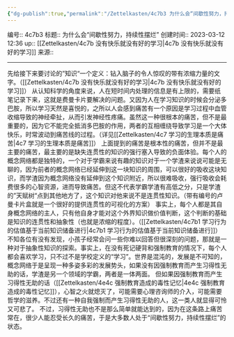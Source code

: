 ```yaml
---
{"dg-publish":true,"permalink":"/Zettelkasten/4c7b3 为什么会“间歇性努力，持续性摆烂”/","dgPassFrontmatter":true}
---
```


编号:: 4c7b3
标题:: 为什么会“间歇性努力，持续性摆烂”
创建时间:: 2023-03-12 12:36
up:: [[Zettelkasten/4c7b 没有快乐就没有好的学习\|4c7b 没有快乐就没有好的学习]]
来源:: 

---
先给接下来要讨论的”知识“一个定义：钻入脑子的令人惊叹的带有浓缩力量的文字。（[[Zettelkasten/4c7b 没有快乐就没有好的学习\|4c7b 没有快乐就没有好的学习]]）
从认知科学的角度来说，人在短时间内处理的信息是有上限的，需要纸笔记录下来，这就是费曼卡片要解决的问题。又因为人在学习知识的时候会分泌多巴胺，所以学习天然是喜悦的，之所以人会感到痛苦有一个原因是学习过程中血管收缩导致的神经牵扯，从而引发神经性疼痛。虽然这一种很根本的痛苦，但不是最重要的，因为它不能完全抵消多巴胺的作用，两者的互相缠绕导致学习是一个大体快乐，时常波动到痛苦线的过程。（详见[[Zettelkasten/4c7 学习的生理本质是痛苦\|4c7 学习的生理本质是痛苦]]）
上面提到的痛苦是根本性的痛苦，但并不是最主要的痛苦，最主要的是缺失连贯性的知识的强行塞入导致的负面体验。每个人的概念网络都是独特的，一个对于学霸来说有趣的知识对于一个学渣来说说可能是无聊的，因为前者的概念网络已经延伸到这一块知识的周围，可以很好的吸收这块知识，而学渣因为概念网络没有延伸到这个知识附近，所以很难吸收，强行吸收会耗费很多的心智资源，进而导致痛苦。但这不代表学霸学渣有高低之分，只是学渣的”天赋树“点到其他地方了，这个知识对他来说不是连贯性知识。（带有编号的卢曼卡片盒就是一个很好的提供连贯性的可视化的方案）
事实上，每个人都是其自身概念网络的主人，只有他自身才能对这个外界知识做价值判断，这个判断的基础是知识的连贯性和抽象性（也就是浓缩的程度）。（[[Zettelkasten/4c7b1 学习行为的估值基于当前知识储备进行\|4c7b1 学习行为的估值基于当前知识储备进行]]）不知各位有没有发现，小孩子经常会问一些你难以回答但很深刻的问题，那就是一种对于抽象性知识的探索。事实上，在没有死记硬背和强制教育的情况下，每个人都会喜欢学习，只不过不是学校定义的“学习”。世界是混沌的，发展是不可知的，概念网络于是呈现一种多姿多彩的发展势头，如果没有因强制教育而产生习得性无助的话，学渣是另一个领域的学霸，两者是一体两面。
但如果因强制教育而产生习得性无助的话（[[Zettelkasten/4e4c 强制教育造成的毒性记忆\|4e4c 强制教育造成的毒性记忆]]），心智之火就熄灭了，可能需要心理咨询师的介入，可能需要哲学的滋养。不过还有一种自我强制而产生习得性无助的人，这一类人就显得可怜又可悲了。
不过，习得性无助也不是那么简单就能达到的，因为在这条路上痛苦常在，很少人能忍受长久的痛苦，于是大多数人处于“间歇性努力，持续性摆烂”的状态。